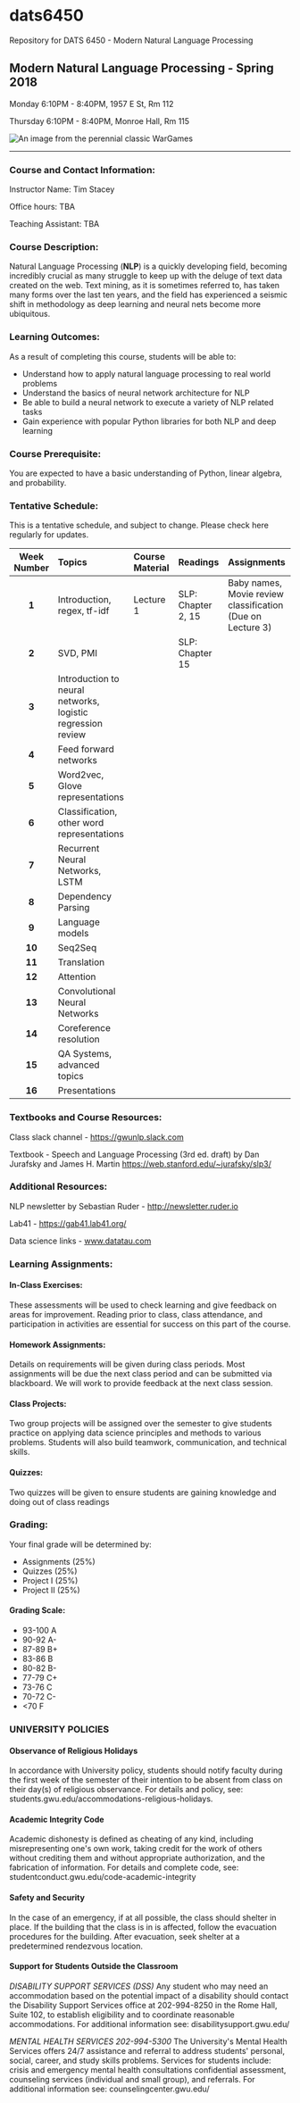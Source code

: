 # dats6450
Repository for DATS 6450 - Modern Natural Language Processing

    
##  Modern Natural Language Processing - Spring 2018
Monday 6:10PM - 8:40PM, 1957 E St, Rm 112

Thursday 6:10PM - 8:40PM, Monroe Hall, Rm 115


![An image from the perennial classic WarGames](https://i.imgur.com/gNya6RL.jpg)


----------

### Course and Contact Information:
Instructor Name: Tim Stacey

Office hours: TBA

Teaching Assistant: TBA

###  Course Description:
Natural Language Processing (**NLP**) is a quickly developing field, becoming incredibly crucial as many struggle to keep up with the deluge of text data created on the web. Text mining, as it is sometimes referred to, has taken many forms over the last ten years, and the field has experienced a seismic shift in methodology as deep learning and neural nets become more ubiquitous. 

### Learning Outcomes:
 As a result of completing this course, students will be able to:
 - Understand how to apply natural language processing to real world problems
 - Understand the basics of neural network architecture for NLP
 - Be able to build a neural network to execute a variety of NLP related tasks
 - Gain experience with popular Python libraries for both NLP and deep learning

### Course Prerequisite:
You are expected to have a basic understanding of Python, linear algebra, and probability.

### Tentative Schedule:
This is a tentative schedule, and subject to change. Please check here regularly for updates.

| Week Number      | Topics           | Course Material  | Readings| Assignments
| :-------------: |:-------------| :-----|:----|:------|
| **1**| Introduction, regex, tf-idf | Lecture 1 | SLP: Chapter 2, 15 | Baby names, Movie review classification (Due on Lecture 3)|
| **2** | SVD, PMI | | SLP: Chapter 15 | |
| **3** | Introduction to neural networks, logistic regression review |     | | |
| **4** | Feed forward networks |    | | |
| **5** | Word2vec, Glove representations |    | | |
| **6** | Classification, other word representations |   | | |
| **7** | Recurrent Neural Networks, LSTM |   | | |
| **8** | Dependency Parsing |    | | |
| **9** | Language models |    | | |
| **10** | Seq2Seq |    | | |
| **11** | Translation |    | |  |
| **12** | Attention |    | | |
| **13** | Convolutional Neural Networks |    | | |
| **14** | Coreference resolution |    | | |
| **15** | QA Systems, advanced topics |    | | |
| **16** | Presentations |    | | |

### Textbooks and Course Resources:
Class slack channel - https://gwunlp.slack.com

Textbook - Speech and Language Processing (3rd ed. draft) by
Dan Jurafsky and James H. Martin https://web.stanford.edu/~jurafsky/slp3/

### Additional Resources:
NLP newsletter by Sebastian Ruder - http://newsletter.ruder.io

Lab41 - https://gab41.lab41.org/

Data science links - www.datatau.com

### Learning Assignments:
#### In-Class Exercises:
 These assessments will be used to check learning and give feedback on areas for improvement. Reading prior to class, class attendance, and participation in activities are essential for success on this part of the course.
#### Homework Assignments:
 Details on requirements will be given during class periods. Most assignments will be due the next class period and can be submitted via blackboard. We will work to provide feedback at the next class session. 
#### Class Projects: 
Two group projects will be assigned over the semester to give students practice on applying data science principles and methods to various problems. Students will also build teamwork, communication, and technical skills.
#### Quizzes: 
Two quizzes will be given to ensure students are gaining knowledge and doing out of class readings 

### Grading:
Your final grade will be determined by:
 - Assignments (25%) 
 - Quizzes (25%) 
 - Project I (25%) 
 - Project II (25%)

#### Grading Scale:

 - 93-100 A
 - 90-92 A- 
 - 87-89 B+
 - 83-86 B 
 - 80-82 B- 
 - 77-79 C+ 
 - 73-76 C 
 - 70-72 C- 
 - <70 F

###  UNIVERSITY POLICIES
#### Observance of Religious Holidays 
In accordance with University policy, students should notify faculty during the first week of the semester of their intention to be absent from class on their day(s) of religious observance. 
For details and policy, see: students.gwu.edu/accommodations-religious-holidays.

#### Academic Integrity Code
Academic dishonesty is defined as cheating of any kind, including misrepresenting one's own work, taking credit for the work of others without crediting them and without appropriate authorization, and the fabrication of information. 
For details and complete code, see: studentconduct.gwu.edu/code-academic-integrity

#### Safety and Security
In the case of an emergency, if at all possible, the class should shelter in place. If the building that the class is in is affected, follow the evacuation procedures for the building. After evacuation, seek shelter at a predetermined rendezvous location.

#### Support for Students Outside the Classroom
*DISABILITY SUPPORT SERVICES (DSS)*
Any student who may need an accommodation based on the potential impact of a disability should contact the Disability Support Services office at 202-994-8250 in the Rome Hall, Suite 102, to establish eligibility and to coordinate reasonable accommodations. 
For additional information see: disabilitysupport.gwu.edu/

*MENTAL HEALTH SERVICES  202-994-5300*
The University's Mental Health Services offers 24/7 assistance and referral to address students' personal, social, career, and study skills problems. Services for students include: crisis and emergency mental health consultations confidential assessment, counseling services (individual and small group), and referrals. 
For additional information see: counselingcenter.gwu.edu/ 
